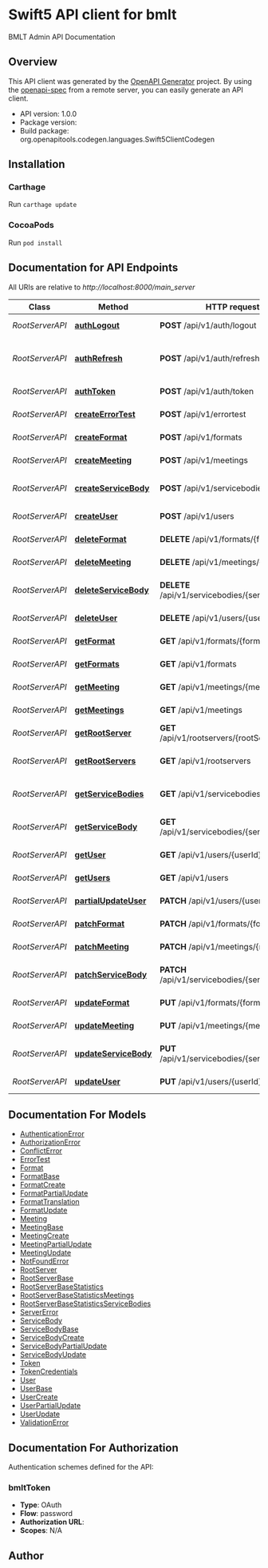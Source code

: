 # Swift5 API client for bmlt

BMLT Admin API Documentation

## Overview
This API client was generated by the [OpenAPI Generator](https://openapi-generator.tech) project.  By using the [openapi-spec](https://github.com/OAI/OpenAPI-Specification) from a remote server, you can easily generate an API client.

- API version: 1.0.0
- Package version: 
- Build package: org.openapitools.codegen.languages.Swift5ClientCodegen

## Installation

### Carthage

Run `carthage update`

### CocoaPods

Run `pod install`

## Documentation for API Endpoints

All URIs are relative to *http://localhost:8000/main_server*

Class | Method | HTTP request | Description
------------ | ------------- | ------------- | -------------
*RootServerAPI* | [**authLogout**](docs/RootServerAPI.md#authlogout) | **POST** /api/v1/auth/logout | Revokes a token
*RootServerAPI* | [**authRefresh**](docs/RootServerAPI.md#authrefresh) | **POST** /api/v1/auth/refresh | Revokes and issues a new token
*RootServerAPI* | [**authToken**](docs/RootServerAPI.md#authtoken) | **POST** /api/v1/auth/token | Creates a token
*RootServerAPI* | [**createErrorTest**](docs/RootServerAPI.md#createerrortest) | **POST** /api/v1/errortest | Tests some errors
*RootServerAPI* | [**createFormat**](docs/RootServerAPI.md#createformat) | **POST** /api/v1/formats | Creates a format
*RootServerAPI* | [**createMeeting**](docs/RootServerAPI.md#createmeeting) | **POST** /api/v1/meetings | Creates a meeting
*RootServerAPI* | [**createServiceBody**](docs/RootServerAPI.md#createservicebody) | **POST** /api/v1/servicebodies | Creates a service body
*RootServerAPI* | [**createUser**](docs/RootServerAPI.md#createuser) | **POST** /api/v1/users | Creates a user
*RootServerAPI* | [**deleteFormat**](docs/RootServerAPI.md#deleteformat) | **DELETE** /api/v1/formats/{formatId} | Deletes a format
*RootServerAPI* | [**deleteMeeting**](docs/RootServerAPI.md#deletemeeting) | **DELETE** /api/v1/meetings/{meetingId} | Deletes a meeting
*RootServerAPI* | [**deleteServiceBody**](docs/RootServerAPI.md#deleteservicebody) | **DELETE** /api/v1/servicebodies/{serviceBodyId} | Deletes a service body
*RootServerAPI* | [**deleteUser**](docs/RootServerAPI.md#deleteuser) | **DELETE** /api/v1/users/{userId} | Deletes a user
*RootServerAPI* | [**getFormat**](docs/RootServerAPI.md#getformat) | **GET** /api/v1/formats/{formatId} | Retrieves a format
*RootServerAPI* | [**getFormats**](docs/RootServerAPI.md#getformats) | **GET** /api/v1/formats | Retrieves formats
*RootServerAPI* | [**getMeeting**](docs/RootServerAPI.md#getmeeting) | **GET** /api/v1/meetings/{meetingId} | Retrieves a meeting
*RootServerAPI* | [**getMeetings**](docs/RootServerAPI.md#getmeetings) | **GET** /api/v1/meetings | Retrieves meetings
*RootServerAPI* | [**getRootServer**](docs/RootServerAPI.md#getrootserver) | **GET** /api/v1/rootservers/{rootServerId} | Retrieves a root server
*RootServerAPI* | [**getRootServers**](docs/RootServerAPI.md#getrootservers) | **GET** /api/v1/rootservers | Retrieves root servers
*RootServerAPI* | [**getServiceBodies**](docs/RootServerAPI.md#getservicebodies) | **GET** /api/v1/servicebodies | Retrieves service bodies
*RootServerAPI* | [**getServiceBody**](docs/RootServerAPI.md#getservicebody) | **GET** /api/v1/servicebodies/{serviceBodyId} | Retrieves a service body
*RootServerAPI* | [**getUser**](docs/RootServerAPI.md#getuser) | **GET** /api/v1/users/{userId} | Retrieves a single user
*RootServerAPI* | [**getUsers**](docs/RootServerAPI.md#getusers) | **GET** /api/v1/users | Retrieves users
*RootServerAPI* | [**partialUpdateUser**](docs/RootServerAPI.md#partialupdateuser) | **PATCH** /api/v1/users/{userId} | Patches a user
*RootServerAPI* | [**patchFormat**](docs/RootServerAPI.md#patchformat) | **PATCH** /api/v1/formats/{formatId} | Patches a format
*RootServerAPI* | [**patchMeeting**](docs/RootServerAPI.md#patchmeeting) | **PATCH** /api/v1/meetings/{meetingId} | Patches a meeting
*RootServerAPI* | [**patchServiceBody**](docs/RootServerAPI.md#patchservicebody) | **PATCH** /api/v1/servicebodies/{serviceBodyId} | Patches a service body
*RootServerAPI* | [**updateFormat**](docs/RootServerAPI.md#updateformat) | **PUT** /api/v1/formats/{formatId} | Updates a format
*RootServerAPI* | [**updateMeeting**](docs/RootServerAPI.md#updatemeeting) | **PUT** /api/v1/meetings/{meetingId} | Updates a meeting
*RootServerAPI* | [**updateServiceBody**](docs/RootServerAPI.md#updateservicebody) | **PUT** /api/v1/servicebodies/{serviceBodyId} | Updates a Service Body
*RootServerAPI* | [**updateUser**](docs/RootServerAPI.md#updateuser) | **PUT** /api/v1/users/{userId} | Update single user


## Documentation For Models

 - [AuthenticationError](docs/AuthenticationError.md)
 - [AuthorizationError](docs/AuthorizationError.md)
 - [ConflictError](docs/ConflictError.md)
 - [ErrorTest](docs/ErrorTest.md)
 - [Format](docs/Format.md)
 - [FormatBase](docs/FormatBase.md)
 - [FormatCreate](docs/FormatCreate.md)
 - [FormatPartialUpdate](docs/FormatPartialUpdate.md)
 - [FormatTranslation](docs/FormatTranslation.md)
 - [FormatUpdate](docs/FormatUpdate.md)
 - [Meeting](docs/Meeting.md)
 - [MeetingBase](docs/MeetingBase.md)
 - [MeetingCreate](docs/MeetingCreate.md)
 - [MeetingPartialUpdate](docs/MeetingPartialUpdate.md)
 - [MeetingUpdate](docs/MeetingUpdate.md)
 - [NotFoundError](docs/NotFoundError.md)
 - [RootServer](docs/RootServer.md)
 - [RootServerBase](docs/RootServerBase.md)
 - [RootServerBaseStatistics](docs/RootServerBaseStatistics.md)
 - [RootServerBaseStatisticsMeetings](docs/RootServerBaseStatisticsMeetings.md)
 - [RootServerBaseStatisticsServiceBodies](docs/RootServerBaseStatisticsServiceBodies.md)
 - [ServerError](docs/ServerError.md)
 - [ServiceBody](docs/ServiceBody.md)
 - [ServiceBodyBase](docs/ServiceBodyBase.md)
 - [ServiceBodyCreate](docs/ServiceBodyCreate.md)
 - [ServiceBodyPartialUpdate](docs/ServiceBodyPartialUpdate.md)
 - [ServiceBodyUpdate](docs/ServiceBodyUpdate.md)
 - [Token](docs/Token.md)
 - [TokenCredentials](docs/TokenCredentials.md)
 - [User](docs/User.md)
 - [UserBase](docs/UserBase.md)
 - [UserCreate](docs/UserCreate.md)
 - [UserPartialUpdate](docs/UserPartialUpdate.md)
 - [UserUpdate](docs/UserUpdate.md)
 - [ValidationError](docs/ValidationError.md)


<a id="documentation-for-authorization"></a>
## Documentation For Authorization


Authentication schemes defined for the API:
<a id="bmltToken"></a>
### bmltToken

- **Type**: OAuth
- **Flow**: password
- **Authorization URL**: 
- **Scopes**: N/A


## Author



